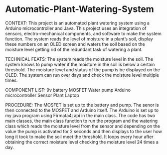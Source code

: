 # Automatic-Plant-Watering-System
CONTEXT:
This project is an automated plant watering system using a Arduino microcontroller and Java. This project uses an integration of sensors, electro-mechanical components, and software to make the system function. The system reads the level of moisture in a plant’s soil, display these numbers on an OLED screen and waters the soil based on the moisture level getting rid of the redundant task of watering a plant.

TECHNICAL FEATS: 
The system reads the moisture level in the soil.
The system knows to pump water if the moisture in the soil is below a certain threshold.
The moisture level and status of the pump is be displayed on the OLED.
The system can run over days and check the moisture level multiple times.

COMPONENT LIST:
9v battery
MOSFET
Water pump
Arduino microcontroller
Sensor
Plant
Laptop



PROCEDURE:
The MOSFET is set up to the battery and pump. The senor is then connected to the MOSFET and Arduino itself. The Arduino is set up to my java program using Firmata4j api in the main class. The code has two main classes, the main class function to run the program and the watering class which reads the moisture level from the sensor and depending on the value the pump is activated for 2 seconds and then displays to the user how long it took to make the soil meet the threshold. It loops every hour after obtaining the correct moisture level checking the moisture level 24 times a day.
